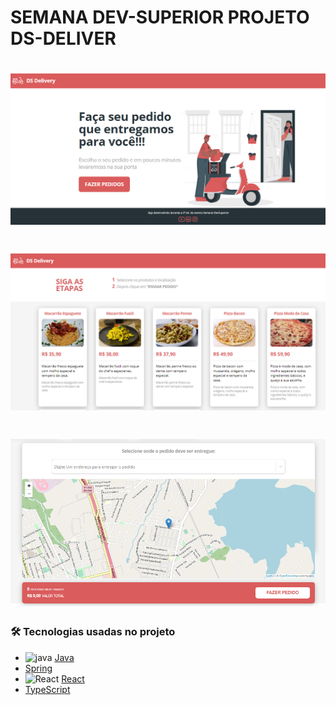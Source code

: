 # SEMANA DEV-SUPERIOR PROJETO DS-DELIVER  


<h1 align="center">
  <img alt="TelaInicial" title="#TelaInicial" src="./IMG_README/Home.PNG" />
</h1>

<h1 align="center">
  <img alt="lista_produtos" title="#lista_produtos" src="./IMG_README/lista_produtos.PNG" />
</h1>

<h1 align="center">
  <img alt="mapa_pedidos" title="#mapa_pedidos" src="./IMG_README/mapa_pedidos.PNG" />
</h1>


### 🛠 Tecnologias usadas no projeto



- <img src="https://emoji.gg/assets/emoji/java.png" width="30px" height="30px" alt="java"> [Java](https://www.java.com/pt-BR/)
-  [Spring](https://spring.io/)
- <img src="https://emojis.slackmojis.com/emojis/images/1473950148/1161/react.png?1473950148" width="30px" height="30px" alt="React"> [React](https://pt-br.reactjs.org/)
- [TypeScript](https://www.typescriptlang.org/)

